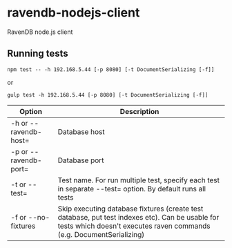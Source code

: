 # ravendb-nodejs-client

RavenDB node.js client

## Running tests
```
npm test -- -h 192.168.5.44 [-p 8080] [-t DocumentSerializing [-f]]
```
or
```
gulp test -h 192.168.5.44 [-p 8080] [-t DocumentSerializing [-f]]
```
| Option | Description |
| ------------- | ------------- |
| -h or --ravendb-host= | Database host |
| -p or --ravendb-port= | Database port |
| -t or --test= | Test name. For run multiple test, specify each test in separate --test= option. By default runs all tests |
| -f or --no-fixtures | Skip executing database fixtures (create test database, put test indexes etc). Can be usable for tests which doesn't executes raven commands (e.g. DocumentSerializing) |
